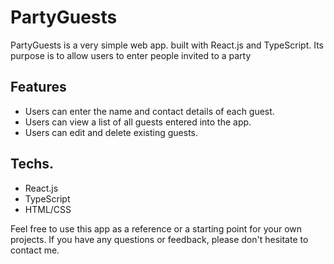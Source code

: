 # PartyGuests

PartyGuests is a very simple web app. built with React.js and TypeScript. Its purpose is to allow users to enter people invited to a party
## Features

- Users can enter the name and contact details of each guest.
- Users can view a list of all guests entered into the app.
- Users can edit and delete existing guests.

## Techs.

- React.js
- TypeScript
- HTML/CSS

Feel free to use this app as a reference or a starting point for your own projects. If you have any questions or feedback, please don't hesitate to contact me.
